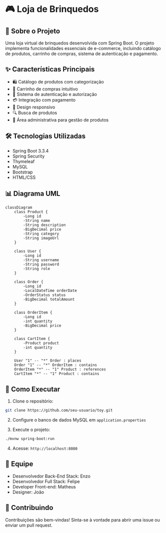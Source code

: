 # 🎮 Loja de Brinquedos

## 📝 Sobre o Projeto
Uma loja virtual de brinquedos desenvolvida com Spring Boot. O projeto implementa funcionalidades essenciais de e-commerce, incluindo catálogo de produtos, carrinho de compras, sistema de autenticação e pagamento.

## ✨ Características Principais
- 🛍️ Catálogo de produtos com categorização
- 🛒 Carrinho de compras intuitivo
- 👤 Sistema de autenticação e autorização
- 💳 Integração com pagamento
- 📱 Design responsivo
- 🔍 Busca de produtos
- 👥 Área administrativa para gestão de produtos

## 🛠️ Tecnologias Utilizadas
- Spring Boot 3.3.4
- Spring Security
- Thymeleaf
- MySQL
- Bootstrap
- HTML/CSS

## 📊 Diagrama UML

```mermaid
classDiagram
    class Product {
        -Long id
        -String name
        -String description
        -BigDecimal price
        -String category
        -String imageUrl
    }

    class User {
        -Long id
        -String username
        -String password
        -String role
    }

    class Order {
        -Long id
        -LocalDateTime orderDate
        -OrderStatus status
        -BigDecimal totalAmount
    }

    class OrderItem {
        -Long id
        -int quantity
        -BigDecimal price
    }

    class CartItem {
        -Product product
        -int quantity
    }

    User "1" -- "*" Order : places
    Order "1" -- "*" OrderItem : contains
    OrderItem "*" -- "1" Product : references
    CartItem "*" -- "1" Product : contains
```

## 🚀 Como Executar

1. Clone o repositório:
```bash
git clone https://github.com/seu-usuario/toy.git
```

2. Configure o banco de dados MySQL em `application.properties`

3. Execute o projeto:
```bash
./mvnw spring-boot:run
```

4. Acesse: `http://localhost:8080`

## 👥 Equipe
- Desenvolvedor Back-End Stack: Enzo
- Desenvolvedor Full Stack: Felipe
- Developer Front-end: Matheus
- Designer: João

## 🤝 Contribuindo
Contribuições são bem-vindas! Sinta-se à vontade para abrir uma issue ou enviar um pull request.
